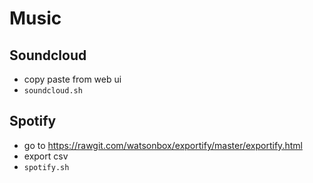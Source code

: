 # Music

## Soundcloud
* copy paste from web ui
* `soundcloud.sh`

## Spotify
* go to https://rawgit.com/watsonbox/exportify/master/exportify.html
* export csv
* `spotify.sh`
